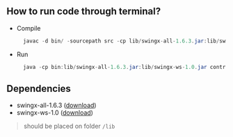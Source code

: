 How to run code through terminal?
---
  - Compile

    ```java
      javac -d bin/ -sourcepath src -cp lib/swingx-all-1.6.3.jar:lib/swingx-ws-1.0.jar:src/ src/controller/Main.java
    ```

  - Run

    ```java
      java -cp bin:lib/swingx-all-1.6.3.jar:lib/swingx-ws-1.0.jar controller.Main
    ```

Dependencies
---

- swingx-all-1.6.3 ([download](https://dl.dropboxusercontent.com/u/5796120/swingx-all-1.6.3.jar))
- swingx-ws-1.0 ([download](https://dl.dropboxusercontent.com/u/5796120/swingx-ws-1.0.jar))

> should be placed on folder `/lib`

